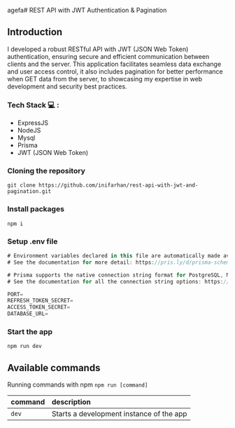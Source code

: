 agefa# REST API with JWT Authentication & Pagination

## Introduction
I developed a robust RESTful API with JWT (JSON Web Token) authentication, ensuring secure and efficient communication between clients and the server. This application facilitates seamless data exchange and user access control, it also includes pagination for better performance when GET data from the server, to showcasing my expertise in web development and security best practices.

### Tech Stack 💻 :
- ExpressJS
- NodeJS
- Mysql
- Prisma
- JWT (JSON Web Token)

### Cloning the repository

```shell
git clone https://github.com/inifarhan/rest-api-with-jwt-and-pagination.git
```

### Install packages

```shell
npm i
```

### Setup .env file


```js
# Environment variables declared in this file are automatically made available to Prisma.
# See the documentation for more detail: https://pris.ly/d/prisma-schema#accessing-environment-variables-from-the-schema

# Prisma supports the native connection string format for PostgreSQL, MySQL, SQLite, SQL Server, MongoDB and CockroachDB.
# See the documentation for all the connection string options: https://pris.ly/d/connection-strings

PORT=
REFRESH_TOKEN_SECRET=
ACCESS_TOKEN_SECRET=
DATABASE_URL=
```

### Start the app

```shell
npm run dev
```

## Available commands

Running commands with npm `npm run [command]`

| command         | description                              |
| :-------------- | :--------------------------------------- |
| `dev`           | Starts a development instance of the app |
